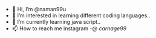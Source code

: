 - 👋 Hi, I’m @naman99u
- 👀 I’m interested in learning different coding languages..
- 🌱 I’m currently learning java script..
- 📫 How to reach me instagram -@ _carnage99_

<!---
naman99u/naman99u is a ✨ special ✨ repository because its `README.md` (this file) appears on your GitHub profile.
You can click the Preview link to take a look at your changes.
--->
